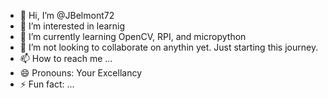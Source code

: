 - 👋 Hi, I’m @JBelmont72
- 👀 I’m interested in learnig
- 🌱 I’m currently learning OpenCV, RPI, and  micropython
- 💞️ I’m not looking to collaborate on anythin yet. Just starting this journey.
- 📫 How to reach me ...
- 😄 Pronouns: Your Excellancy
- ⚡ Fun fact: ...

<!---
JBelmont72/JBelmont72 is a ✨ special ✨ repository because its `README.md` (this file) appears on your GitHub profile.
You can click the Preview link to take a look at your changes.
--->
